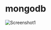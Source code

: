 # mongodb
![Screenshot1](https://user-images.githubusercontent.com/61976618/78394048-d1bb6780-75e2-11ea-931d-9613c0f26e1c.jpg)
